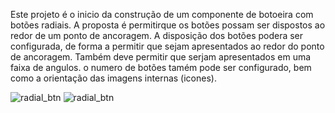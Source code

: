 Este projeto é o inicio da construção de um componente de botoeira com botões radiais.
A proposta é permitirque os botões possam ser dispostos ao redor de um ponto de ancoragem.
A disposição dos botões podera ser configurada, de forma a permitir que sejam apresentados ao redor do ponto de ancoragem.
Também deve permitir que serjam apresentados em uma faixa de angulos.
o numero de botões tamém pode ser configurado, bem como a orientação das imagens internas (icones).

![radial_btn](https://github.com/wagnerlouzada/RadialButtons/assets/2131389/4fa2849f-560b-402e-b0c3-4c7c469b89a4) ![radial_btn](https://github.com/wagnerlouzada/RadialButtons/assets/2131389/e8cded0f-fc7c-4920-a7e3-09f148590dc0)

